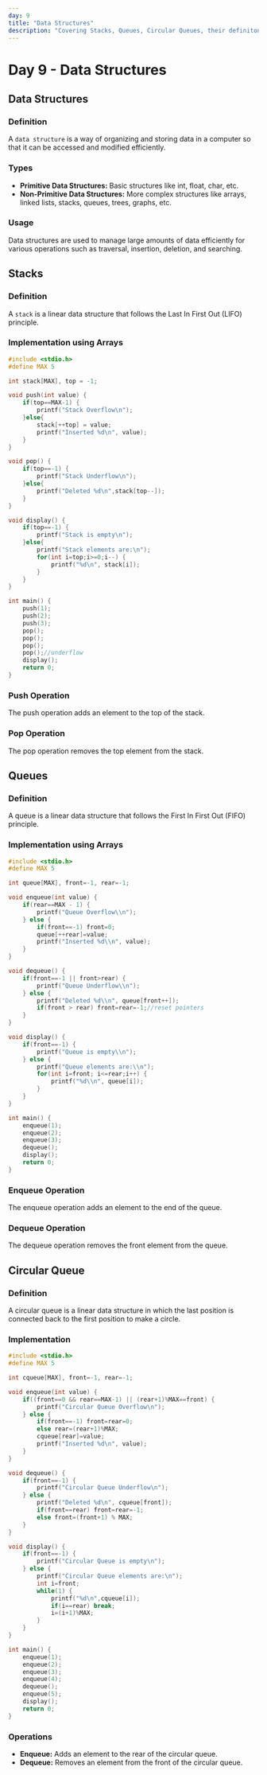 ```yaml
---
day: 9
title: "Data Structures"
description: "Covering Stacks, Queues, Circular Queues, their definitons,operations and implementaion"
---
```

# Day 9 - Data Structures

## Data Structures

### Definition
A `data structure` is a way of organizing and storing data in a computer so that it can be accessed and modified efficiently.

### Types
- **Primitive Data Structures:** Basic structures like int, float, char, etc.
- **Non-Primitive Data Structures:** More complex structures like arrays, linked lists, stacks, queues, trees, graphs, etc.

### Usage
Data structures are used to manage large amounts of data efficiently for various operations such as traversal, insertion, deletion, and searching.

## Stacks

### Definition
A `stack` is a linear data structure that follows the Last In First Out (LIFO) principle.

### Implementation using Arrays
```c
#include <stdio.h>
#define MAX 5

int stack[MAX], top = -1;

void push(int value) {
    if(top==MAX-1) {
        printf("Stack Overflow\n");
    }else{
        stack[++top] = value;
        printf("Inserted %d\n", value);
    }
}

void pop() {
    if(top==-1) {
        printf("Stack Underflow\n");
    }else{
        printf("Deleted %d\n",stack[top--]);
    }
}

void display() {
    if(top==-1) {
        printf("Stack is empty\n");
    }else{
        printf("Stack elements are:\n");
        for(int i=top;i>=0;i--) {
            printf("%d\n", stack[i]);
        }
    }
}

int main() {
    push(1);
    push(2);
    push(3);
    pop();
    pop();
    pop();
    pop();//underflow
    display();
    return 0;
}
```
### Push Operation
The push operation adds an element to the top of the stack.

### Pop Operation
The pop operation removes the top element from the stack.

## Queues

### Definition
A queue is a linear data structure that follows the First In First Out (FIFO) principle.

### Implementation using Arrays
```c
#include <stdio.h>
#define MAX 5

int queue[MAX], front=-1, rear=-1;

void enqueue(int value) {
    if(rear==MAX - 1) {
        printf("Queue Overflow\\n");
    } else {
        if(front==-1) front=0;
        queue[++rear]=value;
        printf("Inserted %d\\n", value);
    }
}

void dequeue() {
    if(front==-1 || front>rear) {
        printf("Queue Underflow\\n");
    } else {
        printf("Deleted %d\\n", queue[front++]);
        if(front > rear) front=rear=-1;//reset pointers
    }
}

void display() {
    if(front==-1) {
        printf("Queue is empty\\n");
    } else {
        printf("Queue elements are:\\n");
        for(int i=front; i<=rear;i++) {
            printf("%d\\n", queue[i]);
        }
    }
}

int main() {
    enqueue(1);
    enqueue(2);
    enqueue(3);
    dequeue();
    display();
    return 0;
}
```
### Enqueue Operation
The enqueue operation adds an element to the end of the queue.

### Dequeue Operation
The dequeue operation removes the front element from the queue.

## Circular Queue

### Definition
A circular queue is a linear data structure in which the last position is connected back to the first position to make a circle.

### Implementation
```c
#include <stdio.h>
#define MAX 5

int cqueue[MAX], front=-1, rear=-1;

void enqueue(int value) {
    if((front==0 && rear==MAX-1) || (rear+1)%MAX==front) {
        printf("Circular Queue Overflow\n");
    } else {
        if(front==-1) front=rear=0;
        else rear=(rear+1)%MAX;
        cqueue[rear]=value;
        printf("Inserted %d\n", value);
    }
}

void dequeue() {
    if(front==-1) {
        printf("Circular Queue Underflow\n");
    } else {
        printf("Deleted %d\n", cqueue[front]);
        if(front==rear) front=rear=-1;
        else front=(front+1) % MAX;
    }
}

void display() {
    if(front==-1) {
        printf("Circular Queue is empty\n");
    } else {
        printf("Circular Queue elements are:\n");
        int i=front;
        while(1) {
            printf("%d\n",cqueue[i]);
            if(i==rear) break;
            i=(i+1)%MAX;
        }
    }
}

int main() {
    enqueue(1);
    enqueue(2);
    enqueue(3);
    enqueue(4);
    dequeue();
    enqueue(5);
    display();
    return 0;
}
```
### Operations
- **Enqueue:** Adds an element to the rear of the circular queue.
- **Dequeue:** Removes an element from the front of the circular queue.
